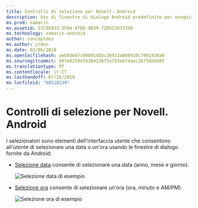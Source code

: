 ```yaml
---
title: Controlli di selezione per Novell. Android
description: Uso di finestre di dialogo Android predefinite per eseguire query sull'utente per la data e l'ora
ms.prod: xamarin
ms.assetid: 57C86933-3F04-47DD-9839-72D522D73330
ms.technology: xamarin-android
author: conceptdev
ms.author: crdun
ms.date: 02/06/2018
ms.openlocfilehash: aeb8d647c08b81d5bc36932a888410c7961928a0
ms.sourcegitcommit: b07e0259d7b30413673a793ebf4aec2b75bb9285
ms.translationtype: MT
ms.contentlocale: it-IT
ms.lasthandoff: 07/26/2019
ms.locfileid: "68510239"
---
```

# <a name="picker-controls-for-xamarinandroid"></a>Controlli di selezione per Novell. Android

I selezionatori sono elementi dell'interfaccia utente che consentono all'utente di selezionare una data o un'ora usando le finestre di dialogo fornite da Android:

- [Selezione data](~/android/user-interface/controls/pickers/date-picker.md) consente di selezionare una data (anno, mese e giorno).

    ![Selezione data di esempio](images/date-picker.png)

- [Selezione ora](~/android/user-interface/controls/pickers/time-picker.md) consente di selezionare un'ora (ora, minuto e AM/PM).

    ![Selezione ora di esempio](images/time-picker.png)
